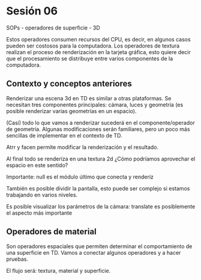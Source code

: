 # Sesión 06

SOPs - operadores de superficie - 3D

Estos operadores consumen recursos del CPU, es decir, en algunos casos pueden ser costosos para la computadora. Los operadores de textura realizan el proceso de renderización en la tarjeta gráfica, esto quiere decir que el procesamiento se distribuye entre varios componentes de la computadora. 

## Contexto y conceptos anteriores 

Renderizar una escena 3d en TD es similar a otras plataformas. Se necesitan tres componentes principales: cámara, luces y geometría (es posible renderizar varias geometrías en un espacio).

(Casi) todo lo que vamos a renderizar sucederá en el componente/operador de geometría. Algunas modificaciones serán familiares, pero un poco más sencillas de implementar en el contexto de TD. 

Atrr y facen permite modificar la renderización y el resultado. 

Al final todo se renderiza en una textura 2d ¿Cómo podríamos aprovechar el espacio en este sentido? 

Importante: null es el módulo último que conecta y renderiz 

También es posible dividir la pantalla, esto puede ser complejo si estamos trabajando en varios niveles. 

Es posible visualizar los parámetros de la cámara: translate es posiblemente el aspecto más importante

## Operadores de material

Son operadores espaciales que permiten determinar el comportamiento de una superficie en TD. Vamos a conectar algunos operadores y a hacer pruebas. 

El flujo será: textura, material y superficie. 